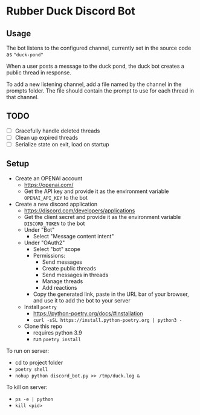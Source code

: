 # Rubber Duck Discord Bot

## Usage
The bot listens to the configured channel, currently set in the source code as `"duck-pond"`

When a user posts a message to the duck pond, the duck bot 
creates a public thread in response. 

To add a new listening channel, add a file named by the channel in the prompts folder.
The file should contain the prompt to use for each thread in that channel.

## TODO
- [ ] Gracefully handle deleted threads
- [ ] Clean up expired threads
- [ ] Serialize state on exit, load on startup

## Setup
- Create an OPENAI account
  - https://openai.com/
  - Get the API key and provide it as the environment variable `OPENAI_API_KEY` to the bot
- Create a new discord application
  - https://discord.com/developers/applications
  - Get the client secret and provide it as the environment variable `DISCORD_TOKEN` to the bot
  - Under "Bot"
    - Select "Message content intent"
  - Under "OAuth2"
    - Select "bot" scope
    - Permissions:
      - Send messages
      - Create public threads
      - Send messages in threads
      - Manage threads
      - Add reactions
    - Copy the generated link, paste in the URL bar of your browser, 
      and use it to add the bot to your server
  - Install `poetry`
    - https://python-poetry.org/docs/#installation
    - `curl -sSL https://install.python-poetry.org | python3 -`
  - Clone this repo
    - requires python 3.9
    - run `poetry install`

To run on server:
- cd to project folder
- `poetry shell`
- `nohup python discord_bot.py >> /tmp/duck.log &`

To kill on server:
- `ps -e | python`
- `kill <pid>`
